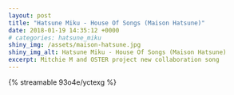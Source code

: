 ```yaml
---
layout: post
title: "Hatsune Miku - House Of Songs (Maison Hatsune)"
date: 2018-01-19 14:35:12 +0000
# categories: hatsune_miku
shiny_img: /assets/maison-hatsune.jpg
shiny_img_alt: Hatsune Miku - House Of Songs (Maison Hatsune)
excerpt: Mitchie M and OSTER project new collaboration song
---
```


{% streamable 93o4e/yctexg %}
